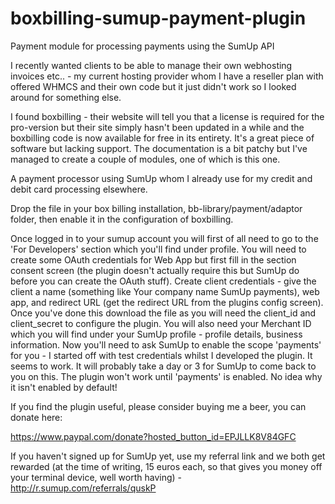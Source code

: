 # boxbilling-sumup-payment-plugin
Payment module for processing payments using the SumUp API

I recently wanted clients to be able to manage their own webhosting invoices etc.. - my current hosting provider whom I have a reseller plan with offered WHMCS and their own code but it just didn't work so I looked around for something else.

I found boxbilling - their website will tell you that a license is required for the pro-version but their site simply hasn't been updated in a while and the boxbilling code is now available for free in its entirety. It's a great piece of software but lacking support. The documentation is a bit patchy but I've managed to create a couple of modules, one of which is this one.

A payment processor using SumUp whom I already use for my credit and debit card processing elsewhere.

Drop the file in your box billing installation, bb-library/payment/adaptor folder, then enable it in the configuration of boxbilling.

Once logged in to your sumup account you will first of all need to go to the 'For Developers' section which you'll find under profile. You will need to create some OAuth credentials for Web App but first fill in the section consent screen (the plugin doesn't actually require this but SumUp do before you can create the OAuth stuff). Create client credentials - give the client a name (something like Your company name SumUp payments), web app, and redirect URL (get the redirect URL from the plugins config screen).
Once you've done this download the file as you will need the client_id and client_secret to configure the plugin. You will also need your Merchant ID which you will find under your SumUp profile - profile details, business information.
Now you'll need to ask SumUp to enable the scope 'payments' for you - I started off with test credentials whilst I developed the plugin. It seems to work.
It will probably take a day or 3 for SumUp to come back to you on this. The plugin won't work until 'payments' is enabled. No idea why it isn't enabled by default!

If you find the plugin useful, please consider buying me a beer, you can donate here: 

https://www.paypal.com/donate?hosted_button_id=EPJLLK8V84GFC

If you haven't signed up for SumUp yet, use my referral link and we both get rewarded (at the time of writing, 15 euros each, so that gives you money off your terminal device, well worth having) - http://r.sumup.com/referrals/quskP
